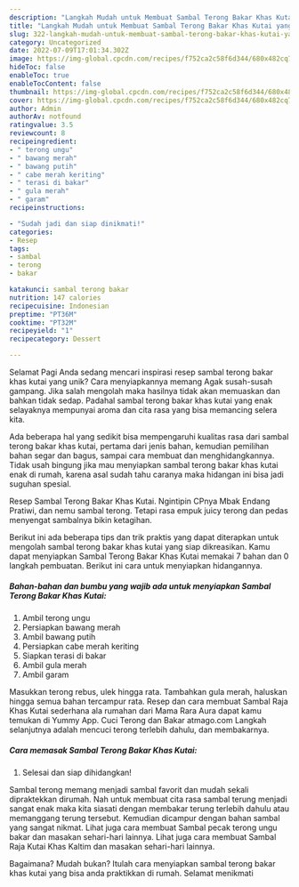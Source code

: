 ```yaml
---
description: "Langkah Mudah untuk Membuat Sambal Terong Bakar Khas Kutai yang Lezat Sekali, Enak"
title: "Langkah Mudah untuk Membuat Sambal Terong Bakar Khas Kutai yang Lezat Sekali, Enak"
slug: 322-langkah-mudah-untuk-membuat-sambal-terong-bakar-khas-kutai-yang-lezat-sekali-enak
category: Uncategorized
date: 2022-07-09T17:01:34.302Z
image: https://img-global.cpcdn.com/recipes/f752ca2c58f6d344/680x482cq70/sambal-terong-bakar-khas-kutai-foto-resep-utama.jpg
hideToc: false
enableToc: true
enableTocContent: false
thumbnail: https://img-global.cpcdn.com/recipes/f752ca2c58f6d344/680x482cq70/sambal-terong-bakar-khas-kutai-foto-resep-utama.jpg
cover: https://img-global.cpcdn.com/recipes/f752ca2c58f6d344/680x482cq70/sambal-terong-bakar-khas-kutai-foto-resep-utama.jpg
author: Admin
authorAv: notfound
ratingvalue: 3.5
reviewcount: 8
recipeingredient:
- " terong ungu"
- " bawang merah"
- " bawang putih"
- " cabe merah keriting"
- " terasi di bakar"
- " gula merah"
- " garam"
recipeinstructions:

- "Sudah jadi dan siap dinikmati!"
categories:
- Resep
tags:
- sambal
- terong
- bakar

katakunci: sambal terong bakar 
nutrition: 147 calories
recipecuisine: Indonesian
preptime: "PT36M"
cooktime: "PT32M"
recipeyield: "1"
recipecategory: Dessert

---
```



Selamat Pagi Anda sedang mencari inspirasi resep sambal terong bakar khas kutai yang unik? Cara menyiapkannya memang Agak susah-susah gampang. Jika salah mengolah maka hasilnya tidak akan memuaskan dan bahkan tidak sedap. Padahal sambal terong bakar khas kutai yang enak selayaknya mempunyai aroma dan cita rasa yang bisa memancing selera kita.


Ada beberapa hal yang sedikit bisa mempengaruhi kualitas rasa dari sambal terong bakar khas kutai, pertama dari jenis bahan, kemudian pemilihan bahan segar dan bagus, sampai cara membuat dan menghidangkannya. Tidak usah bingung jika mau menyiapkan sambal terong bakar khas kutai enak di rumah, karena asal sudah tahu caranya maka hidangan ini bisa jadi suguhan spesial.

Resep Sambal Terong Bakar Khas Kutai. Ngintipin CPnya Mbak Endang Pratiwi, dan nemu sambal terong. Tetapi rasa empuk juicy terong dan pedas menyengat sambalnya bikin ketagihan.


Berikut ini ada beberapa tips dan trik praktis yang dapat diterapkan untuk mengolah sambal terong bakar khas kutai yang siap dikreasikan. Kamu dapat menyiapkan Sambal Terong Bakar Khas Kutai memakai 7 bahan dan 0 langkah pembuatan. Berikut ini cara untuk menyiapkan hidangannya.

<!--inarticleads1-->

##### Bahan-bahan dan bumbu yang wajib ada untuk menyiapkan Sambal Terong Bakar Khas Kutai:

1. Ambil  terong ungu
1. Persiapkan  bawang merah
1. Ambil  bawang putih
1. Persiapkan  cabe merah keriting
1. Siapkan  terasi di bakar
1. Ambil  gula merah
1. Ambil  garam


Masukkan terong rebus, ulek hingga rata. Tambahkan gula merah, haluskan hingga semua bahan tercampur rata. Resep dan cara membuat Sambal Raja Khas Kutai sederhana ala rumahan dari Mama Rara Aura dapat kamu temukan di Yummy App. Cuci Terong dan Bakar atmago.com Langkah selanjutnya adalah mencuci terong terlebih dahulu, dan membakarnya. 

<!--inarticleads2-->

##### Cara memasak Sambal Terong Bakar Khas Kutai:


1. Selesai dan siap dihidangkan!

Sambal terong memang menjadi sambal favorit dan mudah sekali dipraktekkan dirumah. Nah untuk membuat cita rasa sambal terung menjadi sangat enak maka kita siasati dengan membakar terung terlebih dahulu atau memanggang terung tersebut. Kemudian dicampur dengan bahan sambal yang sangat nikmat. Lihat juga cara membuat Sambal pecak terong ungu bakar dan masakan sehari-hari lainnya. Lihat juga cara membuat Sambal Raja Kutai Khas Kaltim dan masakan sehari-hari lainnya. 

Bagaimana? Mudah bukan? Itulah cara menyiapkan sambal terong bakar khas kutai yang bisa anda praktikkan di rumah. Selamat menikmati
